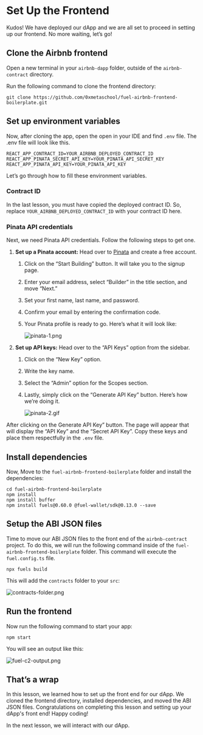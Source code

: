 # Set Up the Frontend

Kudos! We have deployed our dApp and we are all set to proceed in setting up our frontend. No more waiting, let’s go!

## Clone the Airbnb frontend

Open a new terminal in your `airbnb-dapp` folder, outside of the `airbnb-contract` directory. 

Run the following command to clone the frontend directory:

```
git clone https://github.com/0xmetaschool/fuel-airbnb-frontend-boilerplate.git
```

## Set up environment variables

Now, after cloning the app, open the open in your IDE and find `.env` file. The .env file will look like this.

```
REACT_APP_CONTRACT_ID=YOUR_AIRBNB_DEPLOYED_CONTRACT_ID
REACT_APP_PINATA_SECRET_API_KEY=YOUR_PINATA_API_SECRET_KEY
REACT_APP_PINATA_API_KEY=YOUR_PINATA_API_KEY
```

Let’s go through how to fill these environment variables.

### Contract ID

In the last lesson, you must have copied the deployed contract ID. So, replace `YOUR_AIRBNB_DEPLOYED_CONTRACT_ID` with your contract ID here.

### Pinata API credentials

Next, we need Pinata API credentials. Follow the following steps to get one.

1. **Set up a Pinata account:** Head over to [Pinata](https://www.pinata.cloud/) and create a free account.
    1. Click on the “Start Building” button. It will take you to the signup page.
    2. Enter your email address, select “Builder” in the title section, and move “Next.”
    3. Set your first name, last name, and password.
    4. Confirm your email by entering the confirmation code.
    5. Your Pinata profile is ready to go. Here’s what it will look like:
        
        ![pinata-1.png](https://github.com/0xmetaschool/Learning-Projects/blob/main/assests_for_all/assets_for_airbnb_fuel/Set%20Up%20the%20Frontend/pinata-1.png?raw=true)
        

1. **Set up API keys:** Head over to the “API Keys” option from the sidebar. 
    1. Click on the “New Key” option.
    2. Write the key name. 
    3. Select the “Admin” option for the Scopes section.
    4. Lastly, simply click on the “Generate API Key” button. Here’s how we’re doing it.
        
        ![pinata-2.gif](https://github.com/0xmetaschool/Learning-Projects/blob/main/assests_for_all/assets_for_airbnb_fuel/Set%20Up%20the%20Frontend/pinata-2.gif?raw=true)
        

After clicking on the Generate API Key” button. The page will appear that will display the “API Key” and the “Secret API Key”. Copy these keys and place them respectfully in the `.env` file.

## Install dependencies

Now, Move to the `fuel-airbnb-frontend-boilerplate` folder and install the dependencies:

```
cd fuel-airbnb-frontend-boilerplate
npm install
npm install buffer
npm install fuels@0.60.0 @fuel-wallet/sdk@0.13.0 --save
```

## Setup the ABI JSON files

Time to move our ABI JSON files to the front end of the `airbnb-contract` project. To do this, we will run the following command inside of the `fuel-airbnb-frontend-boilerplate` folder. This command will execute the `fuel.config.ts` file.

```
npx fuels build
```

This will add the `contracts` folder to your `src`:

![contracts-folder.png](https://github.com/0xmetaschool/Learning-Projects/blob/main/assests_for_all/assets_for_airbnb_fuel/Set%20Up%20the%20Frontend/contracts-folder.png?raw=true)

## Run the frontend

Now run the following command to start your app:

```
npm start
```

You will see an output like this:

![fuel-c2-output.png](https://github.com/0xmetaschool/Learning-Projects/blob/main/assests_for_all/assets_for_airbnb_fuel/Set%20Up%20the%20Frontend/fuel-c2-output.png?raw=true)

## That’s a wrap

In this lesson, we learned how to set up the front end for our dApp. We cloned the frontend directory, installed dependencies, and moved the ABI JSON files. Congratulations on completing this lesson and setting up your dApp's front end! Happy coding!

In the next lesson, we will interact with our dApp.
